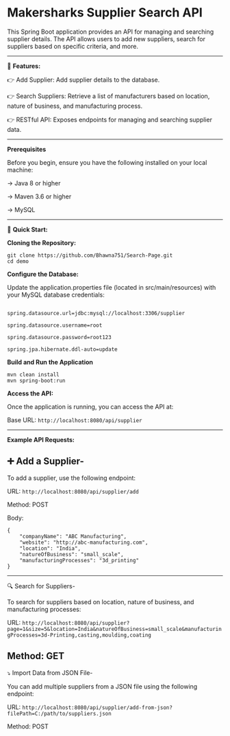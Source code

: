 # Makersharks Supplier Search API

This Spring Boot application provides an API for managing and searching supplier details. The API allows users to add new suppliers, search for suppliers based on specific criteria, and more.

-----

🔋 **Features:**

👉 Add Supplier: Add supplier details to the database.

👉 Search Suppliers: Retrieve a list of manufacturers based on location, nature of business, and manufacturing process.

👉 RESTful API: Exposes endpoints for managing and searching supplier data.

-----

**Prerequisites**

Before you begin, ensure you have the following installed on your local machine:

-> Java 8 or higher

-> Maven 3.6 or higher

-> MySQL 

-----

🤸 **Quick Start:**

**Cloning the Repository:**
```
git clone https://github.com/Bhawna751/Search-Page.git
cd demo
```
**Configure the Database:**

Update the application.properties file (located in src/main/resources) with your MySQL database credentials:

```

spring.datasource.url=jdbc:mysql://localhost:3306/supplier

spring.datasource.username=root

spring.datasource.password=root123

spring.jpa.hibernate.ddl-auto=update

```
**Build and Run the Application**
```
mvn clean install
mvn spring-boot:run
```
**Access the API:**

Once the application is running, you can access the API at:

Base URL: `http://localhost:8080/api/supplier`

-----
**Example API Requests:**

➕ Add a Supplier-
----
To add a supplier, use the following endpoint:

URL: `http://localhost:8080/api/supplier/add`

Method: POST

Body:
```
{
    "companyName": "ABC Manufacturing",
    "website": "http://abc-manufacturing.com",
    "location": "India",
    "natureOfBusiness": "small_scale",
    "manufacturingProcesses": "3d_printing"
}

```
----
🔍 Search for Suppliers-

To search for suppliers based on location, nature of business, and manufacturing processes:

URL: `http://localhost:8080/api/supplier?page=1&size=5&location=India&natureOfBusiness=small_scale&manufacturingProcesses=3d-Printing,casting,moulding,coating`

Method: GET
----
⤵️ Import Data from JSON File-

You can add multiple suppliers from a JSON file using the following endpoint:

URL: `http://localhost:8080/api/supplier/add-from-json?filePath=C:/path/to/suppliers.json`

Method: POST




